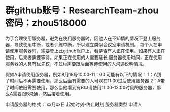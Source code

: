 #  群github账号：ResearchTeam-zhou 密码：zhou518000
为了合理使用服务器，避免在使用服务器时，因他人在不知情的情况下登上服务器，导致使用中断，或者训练中断，所以建立类似会议室申请机制。
每个人在申请使用服务器时，需要登上此github账户上，看是否有人正在使用。如果有人正在使用，后来者需要等待。如果正在使用的人需要延长
服务器使用时间，正在使用服务器的人具有优先权，不过ta需要跟后面等待使用的人沟通说明情况。


假如A申请使用服务器，例如8月18号10:00-11：00
可能有以下的情况：
1：A到了时间后不再需要使用，那么后面有需要的人可以在11:00过后使用服务器
2：A带了时间依旧需要使用，那么当他看到有B申请使用11:00-13:00时段的服务器，那么A需要跟B沟通，然后接着使用。

申请服务器的格式：
xx月xx日 起始时刻-终止时刻 服务器类型 申请人

